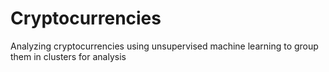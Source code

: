 # Cryptocurrencies
Analyzing cryptocurrencies using unsupervised machine learning to group them in clusters for analysis
